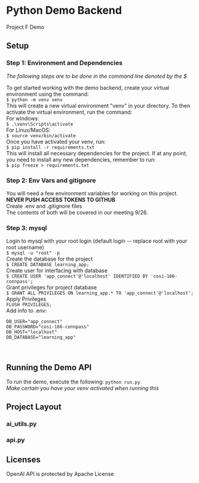 # Python Demo Backend

Project F Demo

## Setup
### Step 1: Environment and Dependencies
*The following steps are to be done in the command line denoted by the $*

To get started working with the demo backend, create your virtual environment using the command:
<br>
`$ python -m venv venv`
<br>
This will create a new virtual environment "venv" in your directory.
To then activate the virtual environment, run the command:
<br>
For windows:
<br>
`$ .\venv\Scripts\activate`
<br>
For Linux/MacOS:
<br>
`$ source venv/bin/activate`
<br>
Once you have activated your venv, run:
<br>
`$ pip install -r requirements.txt`
<br>
This will install all necessary dependencies for the project.
If at any point, you need to install any new dependencies, remember to run:
<br>
`$ pip freeze > requirements.txt`
<br>
### Step 2: Env Vars and gitignore
You will need a few environment variables for working on this project.
<br>
__NEVER PUSH ACCESS TOKENS TO GITHUB__
<br>
Create .env and .gitignore files
<br>
The contents of both will be covered in our meeting 9/26.

### Step 3: mysql

Login to mysql with your root login (default login -- replace root with your root username)
<br>
`$ mysql -u "root" -p`
<br>
Create the database for the project
<br>
`$ CREATE DATABASE learning_app;`
<br>
Create user for interfacing with database
<br>
`$ CREATE USER 'app_connect'@'localhost' IDENTIFIED BY 'cosi-166-connpass';`
<br>
Grant privileges for project database
<br>
`$ GRANT ALL PRIVILEGES ON learning_app.* TO 'app_connect'@'localhost';`
<br>
Apply Privileges
<br>
`FLUSH PRIVILEGES;`
<br>
Add info to .env:
<br>
```
DB_USER="app_connect"
DB_PASSWORD="cosi-166-connpass"
DB_HOST="localhost"
DB_DATABASE="learning_app"
```
<br>

#### 
## Running the Demo API
To run the demo, execute the following:
`python run.py`
<br>
*Make certain you have your venv activated when running this* 

## Project Layout
### ai_utils.py
### api.py
## Licenses
OpenAI API is protected by Apache License

